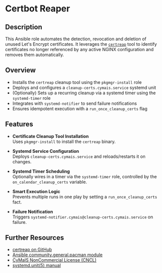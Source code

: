 # Certbot Reaper

## Description

This Ansible role automates the detection, revocation and deletion of unused Let's Encrypt certificates. It leverages the [`certreap`](https://github.com/kevinveenbirkenbach/certreap) tool to identify certificates no longer referenced by any active NGINX configuration and removes them automatically.

## Overview

- Installs the `certreap` cleanup tool using the `pkgmgr-install` role
- Deploys and configures a `cleanup-certs.cymais.service` systemd unit
- (Optionally) Sets up a recurring cleanup via a systemd timer using the `systemd-timer` role
- Integrates with `systemd-notifier` to send failure notifications
- Ensures idempotent execution with a `run_once_cleanup_certs` flag

## Features

- **Certificate Cleanup Tool Installation**  
  Uses `pkgmgr-install` to install the `certreap` binary.

- **Systemd Service Configuration**  
  Deploys `cleanup-certs.cymais.service` and reloads/restarts it on changes.

- **Systemd Timer Scheduling**  
  Optionally wires in a timer via the `systemd-timer` role, controlled by the `on_calendar_cleanup_certs` variable.

- **Smart Execution Logic**  
  Prevents multiple runs in one play by setting a `run_once_cleanup_certs` fact.

- **Failure Notification**  
  Triggers `systemd-notifier.cymais@cleanup-certs.cymais.service` on failure.

## Further Resources

- [certreap on GitHub](https://github.com/kevinveenbirkenbach/certreap)  
- [Ansible community.general.pacman module](https://docs.ansible.com/ansible/latest/collections/community/general/pacman_module.html)  
- [CyMaIS NonCommercial License (CNCL)](https://s.veen.world/cncl)  
- [systemd.unit(5) manual](https://www.freedesktop.org/software/systemd/man/systemd.unit.html)  
